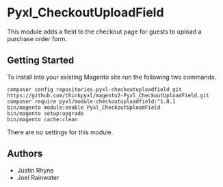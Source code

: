 # Pyxl_CheckoutUploadField
This module adds a field to the checkout page for guests to upload a purchase order form.

## Getting Started
To install into your existing Magento site run the following two commands.

    composer config repositories.pyxl-checkoutuploadfield git https://github.com/thinkpyxl/magento2-Pyxl_CheckoutUploadField.git
    composer require pyxl/module-checkoutuploadfield:^1.0.1
    bin/magento module:enable Pyxl_CheckoutUploadField
    bin/magento setup:upgrade
    bin/magento cache:clean

There are no settings for this module.

## Authors
* Justin Rhyne
* Joel Rainwater
